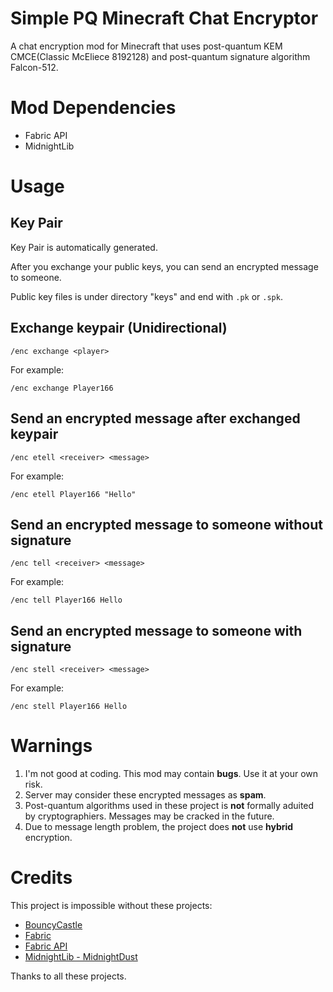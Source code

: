 # Simple PQ Minecraft Chat Encryptor

A chat encryption mod for Minecraft that uses post-quantum KEM CMCE(Classic McEliece 8192128) and post-quantum signature algorithm Falcon-512.

# Mod Dependencies

- Fabric API
- MidnightLib

# Usage

## Key Pair

Key Pair is automatically generated. 

After you exchange your public keys, you can send an encrypted message to someone.

Public key files is under directory "keys" and end with `.pk` or `.spk`.

## Exchange keypair (Unidirectional)

```
/enc exchange <player>
```

For example:

```
/enc exchange Player166
```

## Send an encrypted message after exchanged keypair

```
/enc etell <receiver> <message>
```

For example:

```
/enc etell Player166 "Hello"
```

## Send an encrypted message to someone without signature

```
/enc tell <receiver> <message>
```

For example:

```
/enc tell Player166 Hello
```

## Send an encrypted message to someone with signature

```
/enc stell <receiver> <message>
```

For example:

```
/enc stell Player166 Hello
```

# Warnings

1. I'm not good at coding. This mod may contain **bugs**. Use it at your own risk.
2. Server may consider these encrypted messages as **spam**. 
3. Post-quantum algorithms used in these project is **not** formally aduited by cryptographiers. Messages may be cracked in the future.
4. Due to message length problem, the project does **not** use **hybrid** encryption. 

# Credits

This project is impossible without these projects:

- [BouncyCastle](https://github.com/bcgit/bc-csharp)
- [Fabric](https://fabricmc.net/)
- [Fabric API](https://fabricmc.net/)
- [MidnightLib - MidnightDust](https://www.midnightdust.eu/midnightlib/)

Thanks to all these projects.
